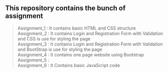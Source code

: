 ## This repository contains the bunch of assignment

> Assignment_1 : It contains basic HTML and CSS structure </br>
> Assignment_2 : It contains Login and Registration Form with Validation and CSS is use for styling the page </br>
> Assignment_3 : It contains Login and Registration Form with Validation and BootStrap is use for styling the page </br>
> Assignment_4 : It contains one page website using Bootstrap </br>
> Assignment_5 : </br>
> Assignment_6 : It Contains basic JavaScript code</br>
